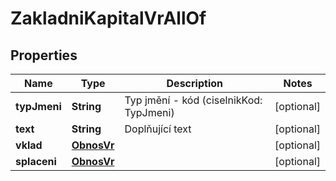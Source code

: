 

# ZakladniKapitalVrAllOf


## Properties

| Name | Type | Description | Notes |
|------------ | ------------- | ------------- | -------------|
|**typJmeni** | **String** | Typ jmění - kód (ciselnikKod: TypJmeni) |  [optional] |
|**text** | **String** | Doplňující text |  [optional] |
|**vklad** | [**ObnosVr**](ObnosVr.md) |  |  [optional] |
|**splaceni** | [**ObnosVr**](ObnosVr.md) |  |  [optional] |




